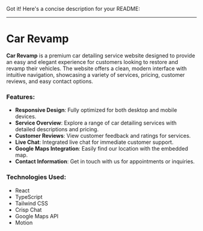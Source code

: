 Got it! Here's a concise description for your README:

---

# Car Revamp

**Car Revamp** is a premium car detailing service website designed to provide an easy and elegant experience for customers looking to restore and revamp their vehicles. The website offers a clean, modern interface with intuitive navigation, showcasing a variety of services, pricing, customer reviews, and easy contact options.

### Features:

- **Responsive Design**: Fully optimized for both desktop and mobile devices.
- **Service Overview**: Explore a range of car detailing services with detailed descriptions and pricing.
- **Customer Reviews**: View customer feedback and ratings for services.
- **Live Chat**: Integrated live chat for immediate customer support.
- **Google Maps Integration**: Easily find our location with the embedded map.
- **Contact Information**: Get in touch with us for appointments or inquiries.

### Technologies Used:

- React
- TypeScript
- Tailwind CSS
- Crisp Chat
- Google Maps API
- Motion
